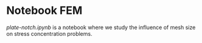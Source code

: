 # Notebook FEM

*plate-notch.ipynb* is a notebook where we study the influence of mesh size on stress concentration problems.
